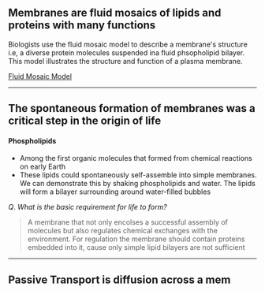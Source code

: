 ## Membranes are fluid mosaics of lipids and proteins with many functions

Biologists use the fluid mosaic model to describe a membrane's structure 
i.e, a diverse protein molecules suspended ina fluid phsopholipid bilayer.
This model illustrates the structure and function of a plasma membrane.

[Fluid Mosaic Model](<Fluid Mosaic Model>)

------------------

## The spontaneous formation of membranes was a critical step in the origin of life

#### Phospholipids
- Among the first organic molecules that formed from chemical reactions on early Earth
- These lipids could spontaneously self-assemble into simple membranes.
	  We can demonstrate this by shaking phospholipids and water. The lipids will form a bilayer surrounding around water-filled bubbles

$Q.$ *What is the basic requirement for life to form?*
> A membrane that not only encolses a successful assembly of molecules but also regulates chemical exchanges with the environment.
> For regulation the membrane should contain proteins embedded into it, cause only simple lipid bilayers are not sufficient


---------------------
## Passive Transport is diffusion across a mem

 



